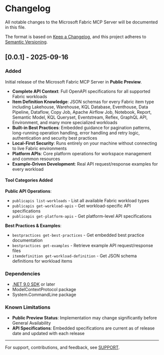 # Changelog

All notable changes to the Microsoft Fabric MCP Server will be documented in this file.

The format is based on [Keep a Changelog](https://keepachangelog.com/en/1.0.0/),
and this project adheres to [Semantic Versioning](https://semver.org/spec/v2.0.0.html).


## [0.0.1] - 2025-09-16

### Added

Initial release of the Microsoft Fabric MCP Server in **Public Preview**.

- **Complete API Context**: Full OpenAPI specifications for all supported Fabric workloads
- **Item Definition Knowledge**: JSON schemas for every Fabric item type including Lakehouse, Warehouse, KQL Database, Eventhouse, Data Pipeline, Dataflow, Copy Job, Apache Airflow Job, Notebook, Report, Semantic Model, KQL Queryset, Eventstream, Reflex, GraphQL API, Environment, and many more specialized workloads
- **Built-in Best Practices**: Embedded guidance for pagination patterns, long-running operation handling, error handling and retry logic, authentication and security best practices
- **Local-First Security**: Runs entirely on your machine without connecting to live Fabric environments
- **Platform APIs**: Core platform operations for workspace management and common resources
- **Example-Driven Development**: Real API request/response examples for every workload

#### Tool Categories Added

**Public API Operations**:
- `publicapis list-workloads` - List all available Fabric workload types
- `publicapis get-workload-apis` - Get workload-specific API specifications  
- `publicapis get-platform-apis` - Get platform-level API specifications

**Best Practices & Examples**:
- `bestpractices get-best-practices` - Get embedded best practice documentation
- `bestpractices get-examples` - Retrieve example API request/response files
- `itemdefinition get-workload-definition` - Get JSON schema definitions for workload items

### Dependencies

- [.NET 9.0 SDK](https://dotnet.microsoft.com/download/dotnet/9.0) or later
- ModelContextProtocol package
- System.CommandLine package

### Known Limitations

- **Public Preview Status**: Implementation may change significantly before General Availability
- **API Specifications**: Embedded specifications are current as of release date and updated with each release

---

For support, contributions, and feedback, see [SUPPORT](SUPPORT.md).
